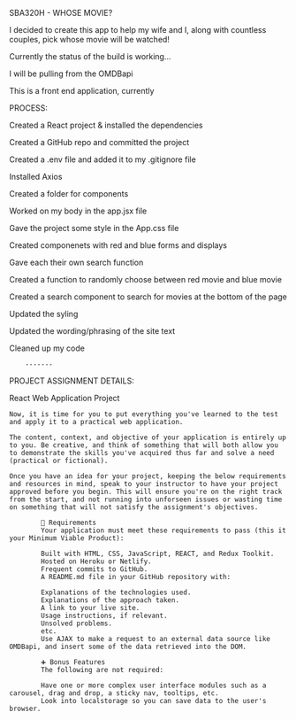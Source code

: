 SBA320H - WHOSE MOVIE?

I decided to create this app to help my wife and I, along with countless couples, pick whose movie will be watched!

Currently the status of the build is working...

I will be pulling from the OMDBapi

This is a front end application, currently

PROCESS:

Created a React project & installed the dependencies

Created a GitHub repo and committed the project 

Created a .env file and added it to my .gitignore file

Installed Axios

Created a folder for components

Worked on my body in the app.jsx file

Gave the project some style in the App.css file

Created componenets with red and blue forms and displays

Gave each their own search function

Created a function to randomly choose between red movie and blue movie

Created a search component to search for movies at the bottom of the page

Updated the syling

Updated the wording/phrasing of the site text

Cleaned up my code


        -------

PROJECT ASSIGNMENT DETAILS:

React Web Application Project

    Now, it is time for you to put everything you've learned to the test and apply it to a practical web application.

    The content, context, and objective of your application is entirely up to you. Be creative, and think of something that will both allow you to demonstrate the skills you've acquired thus far and solve a need (practical or fictional).

    Once you have an idea for your project, keeping the below requirements and resources in mind, speak to your instructor to have your project approved before you begin. This will ensure you're on the right track from the start, and not running into unforseen issues or wasting time on something that will not satisfy the assignment's objectives.

            📑 Requirements
            Your application must meet these requirements to pass (this it your Minimum Viable Product):

            Built with HTML, CSS, JavaScript, REACT, and Redux Toolkit.
            Hosted on Heroku or Netlify.
            Frequent commits to GitHub.
            A README.md file in your GitHub repository with:

            Explanations of the technologies used.
            Explanations of the approach taken.
            A link to your live site.
            Usage instructions, if relevant.
            Unsolved problems.
            etc.
            Use AJAX to make a request to an external data source like OMDBapi, and insert some of the data retrieved into the DOM.

            ➕ Bonus Features
            The following are not required:

            Have one or more complex user interface modules such as a carousel, drag and drop, a sticky nav, tooltips, etc.
            Look into localstorage so you can save data to the user's browser.